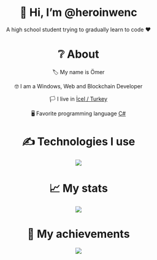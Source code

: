 <div align="center">
<h1> 👋 Hi, I’m @heroinwenc </h1>
<p> A high school student trying to gradually learn to code ❤ </p>
  
<h1> ❔ About </h1>
  <p> 🏷 My name is Ömer </p>
  <p> 🤓 I am a Windows, Web and Blockchain Developer </p>
  <p> 🏳 I live in <a href="https://tr.wikipedia.org/wiki/Mersin">İcel / Turkey</a></p>
  <p> 🖥 Favorite programming language <a href="https://tr.wikipedia.org/wiki/C_Sharp"> C# </a> </p>


<h1> ✍ Technologies I use </h1>
<img src="https://skillicons.dev/icons?i=js,ts,cs,react,nodejs,mongodb,html,css,vscode,atom,discord&theme=dark" />

<h1> 📈 My stats </h1>
<img src="https://github-readme-stats.vercel.app/api?username=Heroinwenc&show_icons=true&theme=dark" />

<h1> 💎 My achievements </h1>
<img src="https://github-profile-trophy.vercel.app/?username=Heroinwenc&theme=onedark" />
